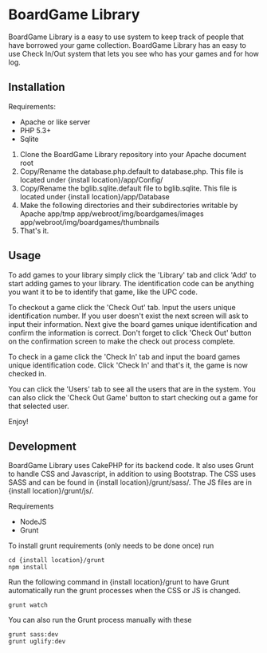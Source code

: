 BoardGame Library
=================

BoardGame Library is a easy to use system to keep track of people that have borrowed your
game collection. BoardGame Library has an easy to use Check In/Out system that lets
you see who has your games and for how log.

Installation
------------

Requirements:

* Apache or like server
* PHP 5.3+
* Sqlite

1. Clone the BoardGame Library repository into your Apache document root
2. Copy/Rename the database.php.default to database.php. This file is located under {install location}/app/Config/
3. Copy/Rename the bglib.sqlite.default file to bglib.sqlite. This file is located under {install location}/app/Database
4. Make the following directories and their subdirectories writable by Apache
    app/tmp
    app/webroot/img/boardgames/images
    app/webroot/img/boardgames/thumbnails
5. That's it.

Usage
-----

To add games to your library simply click the 'Library' tab and click 'Add' to start adding games to your library.
The identification code can be anything you want it to be to identify that game, like the UPC code.

To checkout a game click the 'Check Out' tab. Input the users unique identification number. If you user doesn't exist
the next screen will ask to input their information. Next give the board games unique identification and confirm the information
is correct. Don't forget to click 'Check Out' button on the confirmation screen to make the check out process complete.

To check in a game click the 'Check In' tab and input the board games unique identification code. Click 'Check In' and that's it,
the game is now checked in.

You can click the 'Users' tab to see all the users that are in the system. You can also click the 'Check Out Game' button to
start checking out a game for that selected user.

Enjoy!

Development
-----------

BoardGame Library uses CakePHP for its backend code. It also uses Grunt to handle CSS and Javascript, in addition to using Bootstrap.
The CSS uses SASS and can be found in {install location}/grunt/sass/. The JS files are in {install location}/grunt/js/.

Requirements

* NodeJS
* Grunt

To install grunt requirements (only needs to be done once) run

    cd {install location}/grunt
    npm install

Run the following command in {install location}/grunt to have Grunt automatically run the grunt processes when the CSS or JS is changed.

    grunt watch
    
You can also run the Grunt process manually with these

    grunt sass:dev
    grunt uglify:dev